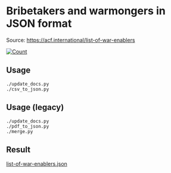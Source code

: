# Bribetakers and warmongers in JSON format

Source: https://acf.international/list-of-war-enablers

[![Count](https://img.shields.io/badge/count-6237-red)](https://acf.international/list-of-war-enablers)

## Usage

```
./update_docs.py
./csv_to_json.py
```

## Usage (legacy)

```
./update_docs.py
./pdf_to_json.py
./merge.py
```

## Result

[list-of-war-enablers.json](https://raw.githubusercontent.com/sirekanian/list-of-war-enablers/master/list-of-war-enablers.json)

